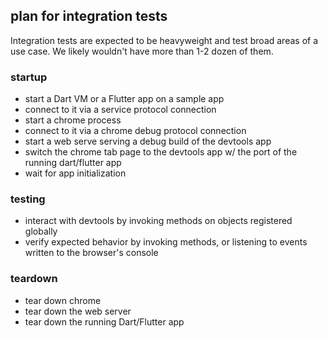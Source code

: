## plan for integration tests

Integration tests are expected to be heavyweight and test broad areas of a
use case. We likely wouldn't have more than 1-2 dozen of them.

### startup

- start a Dart VM or a Flutter app on a sample app
- connect to it via a service protocol connection
- start a chrome process
- connect to it via a chrome debug protocol connection
- start a web serve serving a debug build of the devtools app
- switch the chrome tab page to the devtools app w/ the port of the running dart/flutter app
- wait for app initialization

### testing
- interact with devtools by invoking methods on objects registered globally
- verify expected behavior by invoking methods, or listening to events written
  to the browser's console

### teardown

- tear down chrome
- tear down the web server
- tear down the running Dart/Flutter app

